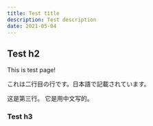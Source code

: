 ```yaml
---
title: Test title
description: Test description
date: 2021-05-04
---
```


## Test h2

This is test page!

これは二行目の行です。日本語で記載されています。

这是第三行。 它是用中文写的。

### Test h3